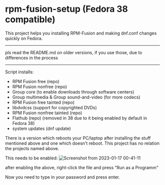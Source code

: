 # rpm-fusion-setup (Fedora 38 compatible)

This project helps you installing RPM-Fusion and making dnf.conf changes quickly on Fedora.

_____________________________________________________

pls read the README.md on older versions, if you use those, due to differences in the process
______________________________________________________

Script installs:
- RPM Fusion free (repo)
- RPM Fusion nonfree (repo)
- Group core (to enable downloads through software centers)
- Group multimedia & Group sound-and-video (for more codecs)
- RPM Fusion free tainted (repo)
- libdvdcss (support for copyrighted DVDs)
- RPM Fusion nonfree tainted (repo)
- Flathub (repo) (removed in 38 due to it being enabled by default in Fedora 38)
- system updates (dnf update)

There is a version which reboots your PC/laptop after installing the stuff mentioned above and one which doesn't reboot.
This project has no relation the projects named above.

This needs to be enabled:
![Screenshot from 2023-01-17 00-41-11](https://user-images.githubusercontent.com/95959450/212780926-f5806457-5b99-4c5c-9b70-ef21296ea32e.png)

after enabling the above, right-click the file and press "Run as a Programm"

Now you need to type in your password and press enter.
